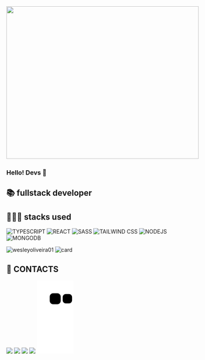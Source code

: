
 
<img width="100%" height="400px" src="https://media.tenor.com/rCaIUO0MP-EAAAAC/mario-pixel-art.gif">

### Hello! Devs 🖖

## 📚 fullstack developer

## 🧑🏻‍💻 stacks used


![TYPESCRIPT](https://img.shields.io/badge/TypeScript-007ACC?style=for-the-badge&logo=typescript&logoColor=white)
![REACT](https://img.shields.io/badge/React-20232A?style=for-the-badge&logo=react&logoColor=61DAFB)
![SASS](https://img.shields.io/badge/Sass-CC6699?style=for-the-badge&logo=sass&logoColor=white)
![TAILWIND CSS](https://img.shields.io/badge/Tailwind_CSS-38B2AC?style=for-the-badge&logo=tailwind-css&logoColor=white)
![NODEJS](https://img.shields.io/badge/Node.js-43853D?style=for-the-badge&logo=node.js&logoColor=white)
![MONGODB](https://img.shields.io/badge/MongoDB-4EA94B?style=for-the-badge&logo=mongodb&logoColor=white)

 ![wesleyoliveira01](https://github-readme-stats.vercel.app/api/top-langs/?username=wesleyoliveira01&theme=blue-green)  ![card](https://github-readme-stats.vercel.app/api?username=wesleyoliveira01&theme=blue-green) 
  
  ## 📩 CONTACTS
  
  <div> 
 
  <a href = "https://wa.me/qr/BHHULWRGQTOJD1"><img src="https://img.shields.io/badge/WhatsApp-25D366?style=for-the-badge&logo=whatsapp&logoColor=white" target="_blank"></a>
  <a href = "mailto:wesleyoliveira.dev01@gmail.com" target="_blank"><img src="https://img.shields.io/badge/Gmail-D14836?style=for-the-badge&logo=gmail&logoColor=white" target="_blank"></a>
  <a href="https://www.linkedin.com/in/wesley-oliveira-aa53b221b/" target="_blank">
   <img src="https://img.shields.io/badge/LinkedIn-0077B5?style=for-the-badge&logo=linkedin&logoColor=white" target="_blank"></a> 
 <a href="https://dev.to/wesleyoliveira01" target="_blank">
   <img src="https://img.shields.io/badge/dev.to-0A0A0A?style=for-the-badge&logo=devdotto&logoColor=white" target="_blank"></a> 
  ![Snake animation](https://github.com/rafaballerini/rafaballerini/blob/output/github-contribution-grid-snake.svg)
 
</div>
  
  
